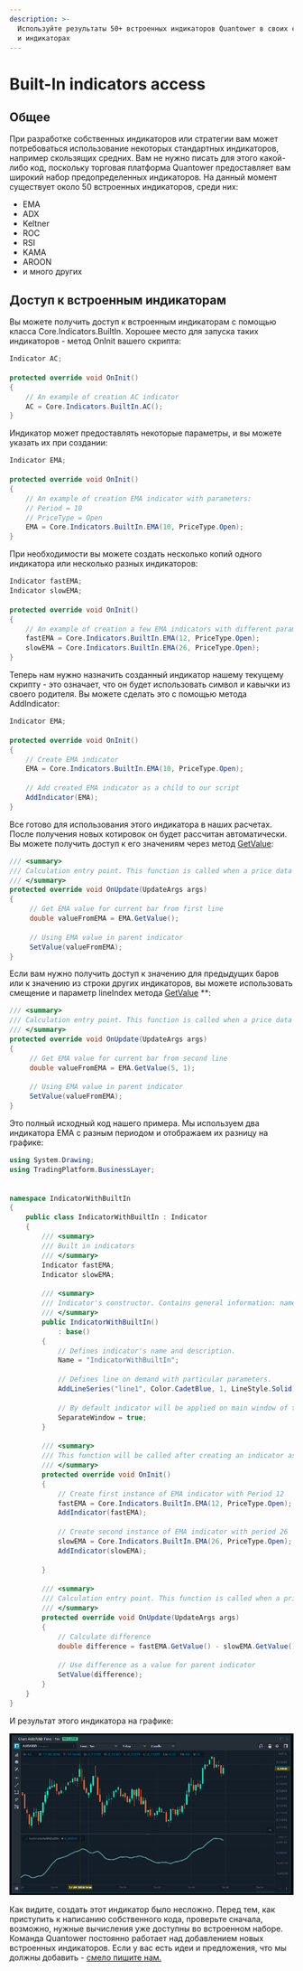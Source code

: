 ```yaml
---
description: >-
  Используйте результаты 50+ встроенных индикаторов Quantower в своих стратегиях
  и индикаторах
---
```


# Built-In indicators access

## Общее

При разработке собственных индикаторов или стратегии вам может потребоваться использование некоторых стандартных индикаторов, например скользящих средних. Вам не нужно писать для этого какой-либо код, поскольку торговая платформа Quantower предоставляет вам широкий набор предопределенных индикаторов. На данный момент существует около 50 встроенных индикаторов, среди них:

* EMA
* ADX
* Keltner
* ROC
* RSI
* KAMA
* AROON
* и много других

## Доступ к встроенным индикаторам

Вы можете получить доступ к встроенным индикаторам с помощью класса Core.Indicators.BuiltIn. Хорошее место для запуска таких индикаторов - метод OnInit вашего скрипта:

```csharp
Indicator AC;

protected override void OnInit()
{
    // An example of creation AC indicator
    AC = Core.Indicators.BuiltIn.AC();                
}
```

Индикатор может предоставлять некоторые параметры, и вы можете указать их при создании:

```csharp
Indicator EMA;

protected override void OnInit()
{
    // An example of creation EMA indicator with parameters: 
    // Period = 10
    // PriceType = Open
    EMA = Core.Indicators.BuiltIn.EMA(10, PriceType.Open);         
}
```

При необходимости вы можете создать несколько копий одного индикатора или несколько разных индикаторов:

```csharp
Indicator fastEMA;
Indicator slowEMA;

protected override void OnInit()
{
    // An example of creation a few EMA indicators with different parameters     
    fastEMA = Core.Indicators.BuiltIn.EMA(12, PriceType.Open);         
    slowEMA = Core.Indicators.BuiltIn.EMA(26, PriceType.Open);         
}
```

Теперь нам нужно назначить созданный индикатор нашему текущему скрипту - это означает, что он будет использовать символ и кавычки из своего родителя. Вы можете сделать это с помощью метода AddIndicator:

```csharp
Indicator EMA;

protected override void OnInit()
{
    // Create EMA indicator
    EMA = Core.Indicators.BuiltIn.EMA(10, PriceType.Open);

    // Add created EMA indicator as a child to our script
    AddIndicator(EMA);
}
```

Все готово для использования этого индикатора в наших расчетах. После получения новых котировок он будет рассчитан автоматически. Вы можете получить доступ к его значениям через метод [GetValue](http://api.quantower.com/docs/TradingPlatform.BusinessLayer.Indicator.html#TradingPlatform_BusinessLayer_Indicator_GetValue_System_Int32_System_Int32_TradingPlatform_BusinessLayer_SeekOriginHistory_):

```csharp
/// <summary>
/// Calculation entry point. This function is called when a price data updates. 
/// </summary>
protected override void OnUpdate(UpdateArgs args)
{
     // Get EMA value for current bar from first line
     double valueFromEMA = EMA.GetValue();

     // Using EMA value in parent indicator
     SetValue(valueFromEMA);            
}
```

Если вам нужно получить доступ к значению для предыдущих баров или к значению из строки других индикаторов, вы можете использовать смещение и параметр lineIndex метода [GetValue](http://api.quantower.com/docs/TradingPlatform.BusinessLayer.Indicator.html#TradingPlatform_BusinessLayer_Indicator_GetValue_System_Int32_System_Int32_TradingPlatform_BusinessLayer_SeekOriginHistory_) \*\*:

```csharp
/// <summary>
/// Calculation entry point. This function is called when a price data updates. 
/// </summary>
protected override void OnUpdate(UpdateArgs args)
{
     // Get EMA value for current bar from second line
     double valueFromEMA = EMA.GetValue(5, 1);

     // Using EMA value in parent indicator
     SetValue(valueFromEMA);            
}
```

Это полный исходный код нашего примера. Мы используем два индикатора EMA с разным периодом и отображаем их разницу на графике:

```csharp
using System.Drawing;
using TradingPlatform.BusinessLayer;


namespace IndicatorWithBuiltIn
{   
    public class IndicatorWithBuiltIn : Indicator
    {
        /// <summary>
        /// Built in indicators
        /// </summary>
        Indicator fastEMA;
        Indicator slowEMA;

        /// <summary>
        /// Indicator's constructor. Contains general information: name, description, LineSeries etc. 
        /// </summary>
        public IndicatorWithBuiltIn()
            : base()
        {
            // Defines indicator's name and description.
            Name = "IndicatorWithBuiltIn";

            // Defines line on demand with particular parameters.
            AddLineSeries("line1", Color.CadetBlue, 1, LineStyle.Solid);

            // By default indicator will be applied on main window of the chart
            SeparateWindow = true;
        }

        /// <summary>
        /// This function will be called after creating an indicator as well as after its input params reset or chart (symbol or timeframe) updates.
        /// </summary>
        protected override void OnInit()
        {
            // Create first instance of EMA indicator with Period 12
            fastEMA = Core.Indicators.BuiltIn.EMA(12, PriceType.Open);
            AddIndicator(fastEMA);

            // Create second instance of EMA indicator with period 26
            slowEMA = Core.Indicators.BuiltIn.EMA(26, PriceType.Open);
            AddIndicator(slowEMA);

        }

        /// <summary>
        /// Calculation entry point. This function is called when a price data updates. 
        /// </summary>
        protected override void OnUpdate(UpdateArgs args)
        {
            // Calculate difference
            double difference = fastEMA.GetValue() - slowEMA.GetValue();

            // Use difference as a value for parent indicator
            SetValue(difference);
        }
    }
}
```

И результат этого индикатора на графике:

![&#x412; &#x434;&#x43E;&#x43F;&#x43E;&#x43B;&#x43D;&#x438;&#x442;&#x435;&#x43B;&#x44C;&#x43D;&#x43E;&#x43C; &#x43E;&#x43A;&#x43D;&#x435; &#x433;&#x440;&#x430;&#x444;&#x438;&#x43A;&#x430; &#x43C;&#x44B; &#x432;&#x438;&#x434;&#x438;&#x43C; &#x440;&#x435;&#x437;&#x443;&#x43B;&#x44C;&#x442;&#x430;&#x442; &#x43D;&#x430;&#x448;&#x438;&#x445; &#x440;&#x430;&#x441;&#x447;&#x435;&#x442;&#x43E;&#x432;.](../.gitbook/assets/result.png)

Как видите, создать этот индикатор было несложно. Перед тем, как приступить к написанию собственного кода, проверьте сначала, возможно, нужные вычисления уже доступны во встроенном наборе. Команда Quantower постоянно работает над добавлением новых встроенных индикаторов. Если у вас есть идеи и предложения, что мы должны добавить - [смело пишите нам.](https://www.quantower.com/contact-us)

